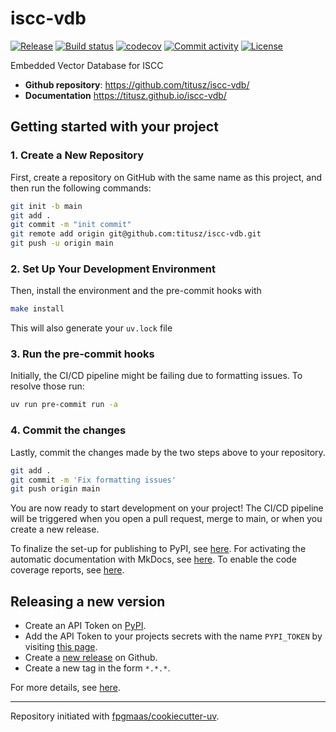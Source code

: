 # iscc-vdb

[![Release](https://img.shields.io/github/v/release/titusz/iscc-vdb)](https://img.shields.io/github/v/release/titusz/iscc-vdb)
[![Build status](https://img.shields.io/github/actions/workflow/status/titusz/iscc-vdb/main.yml?branch=main)](https://github.com/titusz/iscc-vdb/actions/workflows/main.yml?query=branch%3Amain)
[![codecov](https://codecov.io/gh/titusz/iscc-vdb/branch/main/graph/badge.svg)](https://codecov.io/gh/titusz/iscc-vdb)
[![Commit activity](https://img.shields.io/github/commit-activity/m/titusz/iscc-vdb)](https://img.shields.io/github/commit-activity/m/titusz/iscc-vdb)
[![License](https://img.shields.io/github/license/titusz/iscc-vdb)](https://img.shields.io/github/license/titusz/iscc-vdb)

Embedded Vector Database for ISCC

- **Github repository**: <https://github.com/titusz/iscc-vdb/>
- **Documentation** <https://titusz.github.io/iscc-vdb/>

## Getting started with your project

### 1. Create a New Repository

First, create a repository on GitHub with the same name as this project, and then run the following commands:

```bash
git init -b main
git add .
git commit -m "init commit"
git remote add origin git@github.com:titusz/iscc-vdb.git
git push -u origin main
```

### 2. Set Up Your Development Environment

Then, install the environment and the pre-commit hooks with

```bash
make install
```

This will also generate your `uv.lock` file

### 3. Run the pre-commit hooks

Initially, the CI/CD pipeline might be failing due to formatting issues. To resolve those run:

```bash
uv run pre-commit run -a
```

### 4. Commit the changes

Lastly, commit the changes made by the two steps above to your repository.

```bash
git add .
git commit -m 'Fix formatting issues'
git push origin main
```

You are now ready to start development on your project!
The CI/CD pipeline will be triggered when you open a pull request, merge to main, or when you create a new release.

To finalize the set-up for publishing to PyPI, see [here](https://fpgmaas.github.io/cookiecutter-uv/features/publishing/#set-up-for-pypi).
For activating the automatic documentation with MkDocs, see [here](https://fpgmaas.github.io/cookiecutter-uv/features/mkdocs/#enabling-the-documentation-on-github).
To enable the code coverage reports, see [here](https://fpgmaas.github.io/cookiecutter-uv/features/codecov/).

## Releasing a new version

- Create an API Token on [PyPI](https://pypi.org/).
- Add the API Token to your projects secrets with the name `PYPI_TOKEN` by visiting [this page](https://github.com/titusz/iscc-vdb/settings/secrets/actions/new).
- Create a [new release](https://github.com/titusz/iscc-vdb/releases/new) on Github.
- Create a new tag in the form `*.*.*`.

For more details, see [here](https://fpgmaas.github.io/cookiecutter-uv/features/cicd/#how-to-trigger-a-release).

---

Repository initiated with [fpgmaas/cookiecutter-uv](https://github.com/fpgmaas/cookiecutter-uv).
